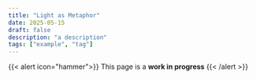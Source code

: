 ```yaml
---
title: "Light as Metaphor"
date: 2025-05-15
draft: false
description: "a description"
tags: ["example", "tag"]
---
```

{{< alert icon="hammer">}}
This page is a **work in progress**
{{< /alert >}}